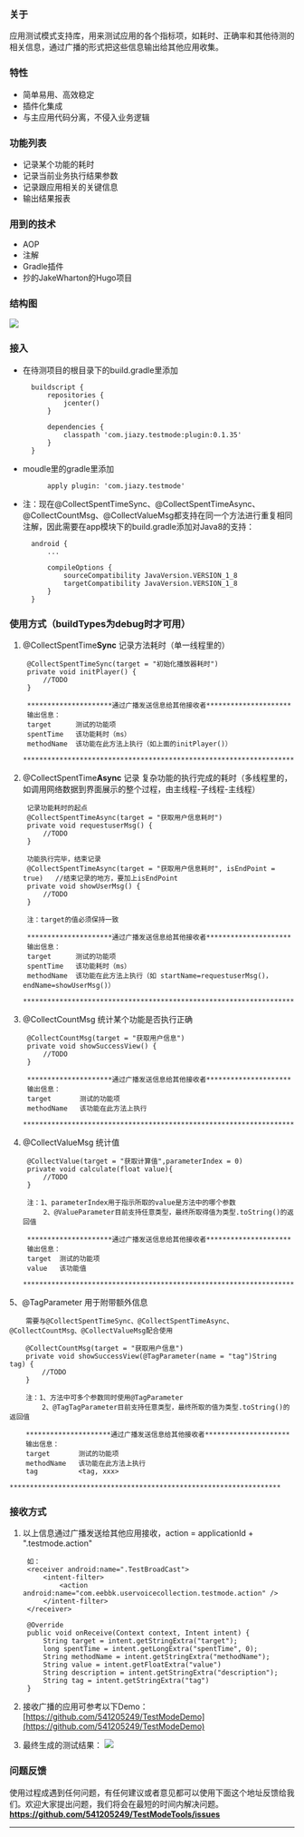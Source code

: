 ### 关于
应用测试模式支持库，用来测试应用的各个指标项，如耗时、正确率和其他待测的相关信息，通过广播的形式把这些信息输出给其他应用收集。

### 特性
- 简单易用、高效稳定
- 插件化集成
- 与主应用代码分离，不侵入业务逻辑

### 功能列表
- 记录某个功能的耗时
- 记录当前业务执行结果参数
- 记录跟应用相关的关键信息
- 输出结果报表

### 用到的技术
- AOP
- 注解
- Gradle插件
- 抄的JakeWharton的Hugo项目


### 结构图
![](https://i.imgur.com/AYgXjOE.png)

### 接入  

- 在待测项目的根目录下的build.gradle里添加

		buildscript {
		    repositories {
		        jcenter()
		    }
	
		    dependencies {
		        classpath 'com.jiazy.testmode:plugin:0.1.35'
		    }
		}


- moudle里的gradle里添加

			apply plugin: 'com.jiazy.testmode'

- 注：现在@CollectSpentTimeSync、@CollectSpentTimeAsync、@CollectCountMsg、@CollectValueMsg都支持在同一个方法进行重复相同注解，因此需要在app模块下的build.gradle添加对Java8的支持：

        android {
            ...

            compileOptions {
                sourceCompatibility JavaVersion.VERSION_1_8
                targetCompatibility JavaVersion.VERSION_1_8
            }
        }

### 使用方式（buildTypes为debug时才可用）

1. @CollectSpentTime**Sync** 记录方法耗时（单一线程里的）

		@CollectSpentTimeSync(target = "初始化播放器耗时")
		private void initPlayer() {
			//TODO
	    }
		
		*********************通过广播发送信息给其他接收者*********************
		输出信息：
		target      测试的功能项
		spentTime   该功能耗时（ms）
		methodName  该功能在此方法上执行（如上面的initPlayer()）
		*******************************************************************

2. @CollectSpentTime**Async**  记录 复杂功能的执行完成的耗时（多线程里的，如调用网络数据到界面展示的整个过程，由主线程-子线程-主线程）
		
		记录功能耗时的起点
		@CollectSpentTimeAsync(target = "获取用户信息耗时")
		private void requestuserMsg() {
			//TODO
	    }

		功能执行完毕，结束记录
		@CollectSpentTimeAsync(target = "获取用户信息耗时", isEndPoint = true)   //结束记录的地方，要加上isEndPoint
		private void showUserMsg() {
			//TODO
	    }
		
		注：target的值必须保持一致

		*********************通过广播发送信息给其他接收者*********************
		输出信息：
		target      测试的功能项
		spentTime   该功能耗时（ms）
		methodName  该功能在此方法上执行（如 startName=requestuserMsg()，endName=showUserMsg()）
		*******************************************************************

3. @CollectCountMsg 统计某个功能是否执行正确

		@CollectCountMsg(target = "获取用户信息")
		private void showSuccessView() {
			//TODO		
		}

		*********************通过广播发送信息给其他接收者*********************
		输出信息：
		target       测试的功能项
		methodName   该功能在此方法上执行
		*******************************************************************

4. @CollectValueMsg 统计值

        @CollectValue(target = "获取计算值",parameterIndex = 0)
        private void calculate(float value){
            //TODO
        }

        注：1、parameterIndex用于指示所取的value是方法中的哪个参数
            2、@ValueParameter目前支持任意类型，最终所取得值为类型.toString()的返回值

        *********************通过广播发送信息给其他接收者*********************
        输出信息：
        target  测试的功能项
        value   该功能值
        *******************************************************************

5、@TagParameter 用于附带额外信息

        需要与@CollectSpentTimeSync、@CollectSpentTimeAsync、@CollectCountMsg、@CollectValueMsg配合使用

        @CollectCountMsg(target = "获取用户信息")
        private void showSuccessView(@TagParameter(name = "tag")String tag) {
            //TODO
        }

        注：1、方法中可多个参数同时使用@TagParameter
            2、@TagTagParameter目前支持任意类型，最终所取的值为类型.toString()的返回值

        *********************通过广播发送信息给其他接收者*********************
        输出信息：
        target       测试的功能项
        methodName   该功能在此方法上执行
        tag          <tag, xxx>
        *******************************************************************

### 接收方式
1. 以上信息通过广播发送给其他应用接收，action = applicationId + ".testmode.action"

		如：
		<receiver android:name=".TestBroadCast">
            <intent-filter>
                <action android:name="com.eebbk.uservoicecollection.testmode.action" />
            </intent-filter>
        </receiver>

		@Override
		public void onReceive(Context context, Intent intent) {
			String target = intent.getStringExtra("target");
			long spentTime = intent.getLongExtra("spentTime", 0);
			String methodName = intent.getStringExtra("methodName");
			String value = intent.getFloatExtra("value")
			String description = intent.getStringExtra("description");
			String tag = intent.getStringExtra("tag")
		}
		
2. 接收广播的应用可参考以下Demo：
[https://github.com/541205249/TestModeDemo](https://github.com/541205249/TestModeDemo)

3. 最终生成的测试结果：
![](https://i.imgur.com/FjHg54Z.png)
### 问题反馈
使用过程成遇到任何问题，有任何建议或者意见都可以使用下面这个地址反馈给我们。欢迎大家提出问题，我们将会在最短的时间内解决问题。
**https://github.com/541205249/TestModeTools/issues**

--------